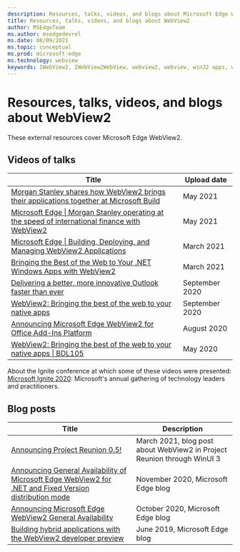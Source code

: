 ```yaml
---
description: Resources, talks, videos, and blogs about Microsoft Edge WebView2
title: Resources, talks, videos, and blogs about WebView2
author: MSEdgeTeam
ms.author: msedgedevrel
ms.date: 08/09/2021
ms.topic: conceptual
ms.prod: microsoft-edge
ms.technology: webview
keywords: IWebView2, IWebView2WebView, webview2, webview, win32 apps, win32, edge, ICoreWebView2, ICoreWebView2Host, browser control, edge html
---
```

# Resources, talks, videos, and blogs about WebView2

These external resources cover Microsoft Edge WebView2.


<!-- ====================================================================== -->
## Videos of talks

| Title | Upload date |
|---|---|
| [Morgan Stanley shares how WebView2 brings their applications together at Microsoft Build](https://www.youtube.com/watch?v=PozC10PXL94) | May 2021 |
| [Microsoft Edge \| Morgan Stanley operating at the speed of international finance with WebView2](https://www.youtube.com/watch?v=8y3ZCzw3LtA) | May 2021 |
| [Microsoft Edge \| Building, Deploying, and Managing WebView2 Applications](https://www.youtube.com/watch?v=LX-eXvcSx6c) | March 2021 |
| [Bringing the Best of the Web to Your .NET Windows Apps with WebView2](https://www.youtube.com/watch?v=I_ZBhK9_gTE) | March 2021 |
| [Delivering a better, more innovative Outlook faster than ever](https://techcommunity.microsoft.com/t5/video-hub/delivering-a-better-more-innovative-outlook-faster-than-ever/m-p/1688878) <!-- = https://www.youtube.com/watch?v=9m_Oq5DwgOY uploaded November 2020 --> | September 2020 |
| [WebView2: Bringing the best of the web to your native apps](https://www.youtube.com/watch?v=-ri7TmPeqLc) | September 2020 |
| [Announcing Microsoft Edge WebView2 for Office Add-Ins Platform](https://www.youtube.com/watch?v=D73D-EB89Fs) | August 2020 |
| [WebView2: Bringing the best of the web to your native apps \| BDL105](https://www.youtube.com/watch?v=P0K3DWp05QQ) | May 2020 |

About the Ignite conference at which some of these videos were presented: [Microsoft Ignite 2020](https://news.microsoft.com/ignite2020/): Microsoft's annual gathering of technology leaders and practitioners.


<!-- ====================================================================== -->
## Blog posts

| Title | Description |
|---|---|
| [Announcing Project Reunion 0.5!](https://blogs.windows.com/windowsdeveloper/2021/03/29/announcing-project-reunion-0-5/) | March 2021, blog post about WebView2 in Project Reunion through WinUI 3 |
| [Announcing General Availability of Microsoft Edge WebView2 for .NET and Fixed Version distribution mode](https://blogs.windows.com/msedgedev/2020/11/20/announcing-general-availability-of-microsoft-edge-webview2-for-net-and-fixed-version-distribution-mode/) | November 2020, Microsoft Edge blog |
| [Announcing Microsoft Edge WebView2 General Availability](https://blogs.windows.com/msedgedev/2020/10/19/edge-webview2-general-availability/) | October 2020, Microsoft Edge blog |
| [Building hybrid applications with the WebView2 developer preview](https://blogs.windows.com/msedgedev/2019/06/18/building-hybrid-applications-with-the-webview2-developer-preview/) | June 2019, Microsoft Edge blog |


<!-- ====================================================================== -->
<!-- todo: link and uncomment when other PR is merged
## See also

*  DevTools > Resources (resources.md) equivalent page
-->
